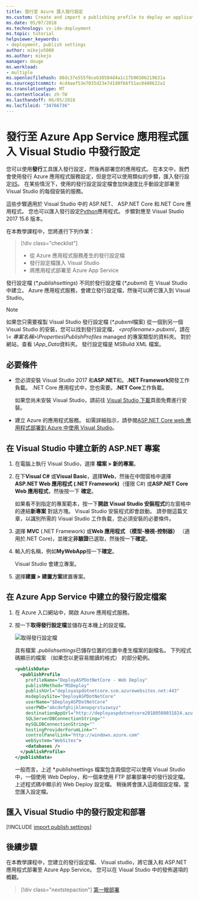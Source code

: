 ```yaml
---
title: 發行至 Azure 匯入發行設定
ms.custom: Create and import a publishing profile to deploy an application from Visual Studio to Azure App Service
ms.date: 05/07/2018
ms.technology: vs-ide-deployment
ms.topic: tutorial
helpviewer_keywords:
- deployment, publish settings
author: mikejo5000
ms.author: mikejo
manager: douge
ms.workload:
- multiple
ms.openlocfilehash: 88dc37e555f6ceb30584d4a1c17b96506219631a
ms.sourcegitcommit: 4cd4aef53e7035d23e7d1d0f66f51ac8480622a1
ms.translationtype: MT
ms.contentlocale: zh-TW
ms.lasthandoff: 06/05/2018
ms.locfileid: "34766736"
---
```

# <a name="publish-an-application-to-azure-app-service-by-importing-publish-settings-in-visual-studio"></a>發行至 Azure App Service 應用程式匯入 Visual Studio 中發行設定

您可以使用**發行**工具匯入發行設定，然後再部署您的應用程式。 在本文中，我們會使用發行 Azure 應用程式服務設定，但是您可以使用類似的步驟，匯入發行設定[IIS](../deployment/tutorial-import-publish-settings-iis.md)。 在某些情況下，使用的發行設定設定檔會加快速度比手動設定部署至 Visual Studio 的每個安裝的服務。

這些步驟適用於 Visual Studio 中的 ASP.NET、 ASP.NET Core 和.NET Core 應用程式。 您也可以匯入發行設定[Python](/visualstudio/python/publishing-python-web-applications-to-azure-from-visual-studio)應用程式。 步驟對應至 Visual Studio 2017 15.6 版本。

在本教學課程中，您將進行下列作業：

> [!div class="checklist"]
> * 從 Azure 應用程式服務產生的發行設定檔
> * 發行設定檔匯入 Visual Studio
> * 將應用程式部署至 Azure App Service

發行設定檔 (*\*.publishsettings*) 不同於發行設定檔 (*\*.pubxml*) 在 Visual Studio 中建立。 Azure 應用程式服務，會建立發行設定檔，然後可以將它匯入到 Visual Studio。

> [!NOTE]
> 如果您只需要複製 Visual Studio 發行設定檔 (*\*.pubxml*檔案) 從一個到另一個 Visual Studio 的安裝，您可以找到發行設定檔，  *\<profilename\>.pubxml*，請在 *\\< 專案名稱\>\Properties\PublishProfiles* managed 的專案類型的資料夾。 對於網站，查看  *\App_Data*資料夾。 發行設定檔是 MSBuild XML 檔案。

## <a name="prerequisites"></a>必要條件

* 您必須安裝 Visual Studio 2017 和**ASP.NET**和。**.NET Framework**開發工作負載。 .NET Core 應用程式中，您也需要。**.NET Core**工作負載。

    如果您尚未安裝 Visual Studio，請前往 [Visual Studio 下載](https://www.visualstudio.com/downloads/?utm_medium=microsoft&utm_source=docs.microsoft.com&utm_campaign=button+cta&utm_content=download+vs2017)頁面免費進行安裝。

* 建立 Azure 的應用程式服務。 如需詳細指示，請參閱[ASP.NET Core web 應用程式部署到 Azure 中使用 Visual Studio](/aspnet/core/tutorials/publish-to-azure-webapp-using-vs)。 

## <a name="create-a-new-aspnet-project-in-visual-studio"></a>在 Visual Studio 中建立新的 ASP.NET 專案

1. 在電腦上執行 Visual Studio，選擇 **檔案 > 新的專案**。

1. 在下**Visual C#** 或**Visual Basic**，選擇**Web**，然後在中間窗格中選擇  **ASP.NET Web 應用程式 (.NET Framework)**（僅限 C#) 或**ASP.NET Core Web 應用程式**，然後按一下 **確定**。

    如果看不到指定的專案範本，按一下**開啟 Visual Studio 安裝程式**的左窗格中的連結**新專案** 對話方塊。 Visual Studio 安裝程式即會啟動。 請參閱這篇文章，以識別所需的 Visual Studio 工作負載，您必須安裝的必要條件。

1. 選擇  **MVC** (.NET Framework) 或**Web 應用程式 （模型-檢視-控制器）** （適用於.NET Core)，並確定**非驗證**已選取，然後按一下**確定**。

1. 輸入的名稱，例如**MyWebApp**按一下**確定**。

    Visual Studio 會建立專案。

1. 選擇**建置 > 建置方案**建置專案。

## <a name="create-the-publish-settings-file-in-azure-app-service"></a>在 Azure App Service 中建立的發行設定檔案

1. 在 Azure 入口網站中，開啟 Azure 應用程式服務。

1. 按一下**取得發行設定檔**並儲存在本機上的設定檔。

    ![取得發行設定檔](../deployment/media/tutorial-azure-app-service-get-publish-profile.png)

    具有檔案 *.publishsettings*已儲存位置的位置中產生檔案的副檔名。 下列程式碼顯示的檔案 （如果您以更容易閱讀的格式） 的部分範例。

    ```xml
    <publishData>
      <publishProfile
        profileName="DeployASPDotNetCore - Web Deploy"
        publishMethod="MSDeploy"
        publishUrl="deployaspdotnetcore.scm.azurewebsites.net:443"
        msdeploySite="DeployASPDotNetCore"
        userName="$DeployASPDotNetCore"
        userPWD="abcdefghijklmnopqrstuzwxyz"
        destinationAppUrl="http://deployaspdotnetcore20180508031824.azurewebsites.net"
        SQLServerDBConnectionString=""
        mySQLDBConnectionString=""
        hostingProviderForumLink=""
        controlPanelLink="http://windows.azure.com"
        webSystem="WebSites">
        <databases />
      </publishProfile>
    </publishData>
    ```
    一般而言，上述 *.publishsettings 檔案包含兩個您可以使用 Visual Studio 中，一個使用 Web Deploy，和一個来使用 FTP 部署部署中的發行設定檔。 上述程式碼中顯示的 Web Deploy 設定檔。 稍後將會匯入這兩個設定檔，當您匯入設定檔。

## <a name="import-the-publish-settings-in-visual-studio-and-deploy"></a>匯入 Visual Studio 中的發行設定和部署

[!INCLUDE [import publish settings](../deployment/includes/import-publish-settings-vs.md)]

## <a name="next-steps"></a>後續步驟

在本教學課程中，您建立的發行設定檔、 Visual studio，將它匯入和 ASP.NET 應用程式部署至 Azure App Service。 您可以在 Visual Studio 中的發佈選項的概觀。

> [!div class="nextstepaction"]
> [第一眼部署](../deployment/deploying-applications-services-and-components.md)
